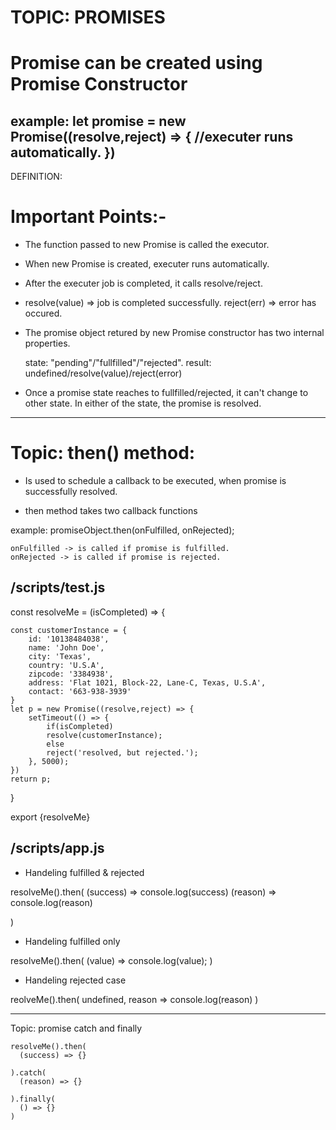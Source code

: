 # TOPIC: PROMISES

# Promise can be created using Promise Constructor

example: 
let promise = new Promise((resolve,reject) => {
//executer runs automatically.
})
------------------------------------------------------------------
DEFINITION:

# Important Points:- 

* The function passed to new Promise is called the executor.

* When new Promise is created, executer runs automatically.

* After the executer job is completed, it calls resolve/reject.

* resolve(value) => job is completed successfully.
   reject(err) => error has occured.

* The promise object retured by new Promise constructor has two internal
   properties.
   
   state: "pending"/"fullfilled"/"rejected".
   result: undefined/resolve(value)/reject(error)

* Once a promise state reaches to fullfilled/rejected, it can't change to other state. In either of the state, the promise is  resolved.

------------------------------------------------------------------
# Topic: then() method:

* Is used to schedule a callback to be executed, when promise is successfully resolved.

* then method takes two callback functions

example: promiseObject.then(onFulfilled, onRejected);

    onFulfilled -> is called if promise is fulfilled.
    onRejected -> is called if promise is rejected.


/scripts/test.js    
----------------

const resolveMe = (isCompleted) => {

    const customerInstance = {
        id: '10138484038',
        name: 'John Doe',
        city: 'Texas',
        country: 'U.S.A',
        zipcode: '3384938',
        address: 'Flat 1021, Block-22, Lane-C, Texas, U.S.A',
        contact: '663-938-3939'
    }
    let p = new Promise((resolve,reject) => {
        setTimeout(() => {
            if(isCompleted)
            resolve(customerInstance);
            else 
            reject('resolved, but rejected.');
        }, 5000);
    })
    return p;
}

export {resolveMe}

/scripts/app.js
---------------

* Handeling fulfilled & rejected 

resolveMe().then(
  (success) => console.log(success)
  (reason) => console.log(reason)

)


* Handeling fulfilled only

resolveMe().then(
  (value) => console.log(value);
)

* Handeling rejected case

reolveMe().then(
   undefined,
   reason => console.log(reason)
)

------------------------------------------------------------------
Topic: promise catch and finally
```
resolveMe().then(
  (success) => {}

).catch(
  (reason) => {}

).finally(
  () => {}
)
```


